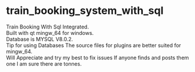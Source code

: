 # train_booking_system_with_sql

Train Booking With Sql Integrated.  
Built with qt mingw_64 for windows.  
Database is MYSQL V8.0.2.  
Tip for using Databases The source files for plugins are better suited for mingw_64.  
Will Appreciate and try my best to fix issues If anyone finds and posts them one I am sure there are tonnes.

